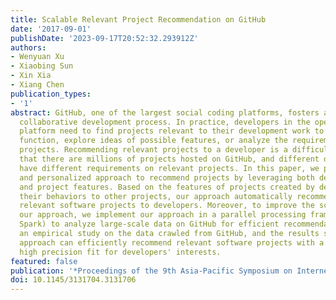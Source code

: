 ```yaml
---
title: Scalable Relevant Project Recommendation on GitHub
date: '2017-09-01'
publishDate: '2023-09-17T20:52:32.293912Z'
authors:
- Wenyuan Xu
- Xiaobing Sun
- Xin Xia
- Xiang Chen
publication_types:
- '1'
abstract: GitHub, one of the largest social coding platforms, fosters a flexible and
  collaborative development process. In practice, developers in the open source software
  platform need to find projects relevant to their development work to reuse their
  function, explore ideas of possible features, or analyze the requirements for their
  projects. Recommending relevant projects to a developer is a difficult problem considering
  that there are millions of projects hosted on GitHub, and different developers may
  have different requirements on relevant projects. In this paper, we propose a scalable
  and personalized approach to recommend projects by leveraging both developers' behaviors
  and project features. Based on the features of projects created by developers and
  their behaviors to other projects, our approach automatically recommends top N most
  relevant software projects to developers. Moreover, to improve the scalability of
  our approach, we implement our approach in a parallel processing frame (i.e., Apache
  Spark) to analyze large-scale data on GitHub for efficient recommendation. We perform
  an empirical study on the data crawled from GitHub, and the results show that our
  approach can efficiently recommend relevant software projects with a relatively
  high precision fit for developers' interests.
featured: false
publication: '*Proceedings of the 9th Asia-Pacific Symposium on Internetware*'
doi: 10.1145/3131704.3131706
---
```



